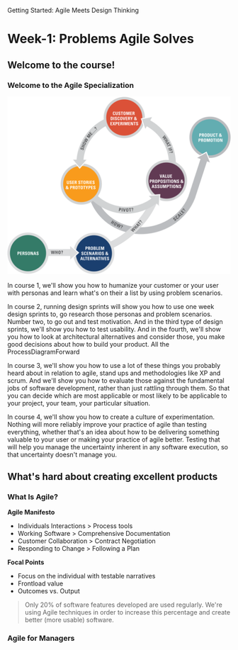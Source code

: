 Getting Started: Agile Meets Design Thinking
# Week-1: Problems Agile Solves

## Welcome to the course!
### Welcome to the Agile Specialization

<p align="center">
  <img src="./img/w1-ProcessDiagramForward.svg">
</p>

In course 1, we'll show you how to humanize your customer or your user with personas and learn what's on their a list by using problem scenarios.

In course 2, running design sprints will show you how to use one week design sprints to, go research those personas and problem scenarios. Number two, to go out and test motivation. And in the third type of design sprints, we'll show you how to test usability. And in the fourth, we'll show you how to look at architectural alternatives and consider those, you make good decisions about how to build your product. All the ProcessDiagramForward

In course 3, we'll show you how to use a lot of these things you probably heard about in relation to agile, stand ups and methodologies like XP and scrum. And we'll show you how to evaluate those against the fundamental jobs of software development, rather than just rattling through them. So that you can decide which are most applicable or most likely to be applicable to your project, your team, your particular situation. 

In course 4, we'll show you how to create a culture of experimentation. Nothing will more reliably improve your practice of agile than testing everything, whether that's an idea about how to be delivering something valuable to your user or making your practice of agile better. Testing that will help you manage the uncertainty inherent in any software execution, so that uncertainty doesn't manage you.

## What's hard about creating excellent products

### What Is Agile?
**Agile Manifesto**
- Individuals Interactions > Process tools
- Working Software > Comprehensive Documentation
- Customer Collaboration > Contract Negotiation
- Responding to Change > Following a Plan

**Focal Points**
- Focus on the individual with testable narratives
- Frontload value
- Outcomes vs. Output

> Only 20% of software features developed are used regularly. We're using Agile techniques in order to increase this percentage and create better (more usable) software.

### Agile for Managers






